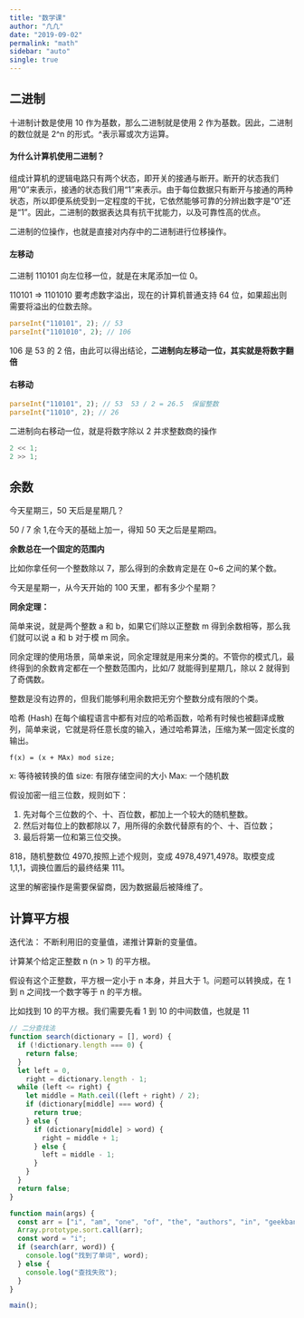 ```yaml
---
title: "数学课"
author: "凢凢"
date: "2019-09-02"
permalink: "math"
sidebar: "auto"
single: true
---
```


## 二进制

十进制计数是使用 10 作为基数，那么二进制就是使用 2 作为基数。因此，二进制的数位就是 2\^n 的形式。^表示幂或次方运算。

#### 为什么计算机使用二进制？

组成计算机的逻辑电路只有两个状态，即开关的接通与断开。断开的状态我们用“0”来表示，接通的状态我们用“1”来表示。由于每位数据只有断开与接通的两种状态，所以即便系统受到一定程度的干扰，它依然能够可靠的分辨出数字是“0”还是“1”。因此，二进制的数据表达具有抗干扰能力，以及可靠性高的优点。

二进制的位操作，也就是直接对内存中的二进制进行位移操作。

#### 左移动

二进制 110101 向左位移一位，就是在末尾添加一位 0。

110101 => 1101010 要考虑数字溢出，现在的计算机普通支持 64 位，如果超出则需要将溢出的位数去除。

```js
parseInt("110101", 2); // 53
parseInt("1101010", 2); // 106
```

106 是 53 的 2 倍，由此可以得出结论，**二进制向左移动一位，其实就是将数字翻倍**

#### 右移动

```js
parseInt("110101", 2); // 53  53 / 2 = 26.5  保留整数
parseInt("11010", 2); // 26
```

二进制向右移动一位，就是将数字除以 2 并求整数商的操作

```js
2 << 1;
2 >> 1;
```

## 余数

今天星期三，50 天后是星期几？

50 / 7 余 1,在今天的基础上加一，得知 50 天之后是星期四。

**余数总在一个固定的范围内**

比如你拿任何一个整数除以 7，那么得到的余数肯定是在 0~6 之间的某个数。

今天是星期一，从今天开始的 100 天里，都有多少个星期？

**同余定理：**

简单来说，就是两个整数 a 和 b，如果它们除以正整数 m 得到余数相等，那么我们就可以说 a 和 b 对于模 m 同余。

同余定理的使用场景，简单来说，同余定理就是用来分类的。不管你的模式几，最终得到的余数肯定都在一个整数范围内，比如/7 就能得到星期几，除以 2 就得到了奇偶数。

整数是没有边界的，但我们能够利用余数把无穷个整数分成有限的个类。

哈希 (Hash) 在每个编程语言中都有对应的哈希函数，哈希有时候也被翻译成散列，简单来说，它就是将任意长度的输入，通过哈希算法，压缩为某一固定长度的输出。

`f(x) = (x + MAx) mod size;`

x: 等待被转换的值
size: 有限存储空间的大小
Max: 一个随机数

假设加密一组三位数，规则如下：

1. 先对每个三位数的个、十、百位数，都加上一个较大的随机整数。
2. 然后对每位上的数都除以 7，用所得的余数代替原有的个、十、百位数；
3. 最后将第一位和第三位交换。

818，随机整数位 4970,按照上述个规则，变成 4978,4971,4978。取模变成 1,1,1，调换位置后的最终结果 111。

这里的解密操作是需要保留商，因为数据最后被降维了。

## 计算平方根

迭代法： 不断利用旧的变量值，递推计算新的变量值。

计算某个给定正整数 n (n > 1) 的平方根。

假设有这个正整数，平方根一定小于 n 本身，并且大于 1。问题可以转换成，在 1 到 n 之间找一个数字等于 n 的平方根。

比如找到 10 的平方根。我们需要先看 1 到 10 的中间数值，也就是 11

```js
// 二分查找法
function search(dictionary = [], word) {
  if (!dictionary.length === 0) {
    return false;
  }
  let left = 0,
    right = dictionary.length - 1;
  while (left <= right) {
    let middle = Math.ceil((left + right) / 2);
    if (dictionary[middle] === word) {
      return true;
    } else {
      if (dictionary[middle] > word) {
        right = middle + 1;
      } else {
        left = middle - 1;
      }
    }
  }
  return false;
}

function main(args) {
  const arr = ["i", "am", "one", "of", "the", "authors", "in", "geekbang"];
  Array.prototype.sort.call(arr);
  const word = "i";
  if (search(arr, word)) {
    console.log("找到了单词", word);
  } else {
    console.log("查找失败");
  }
}

main();
```
